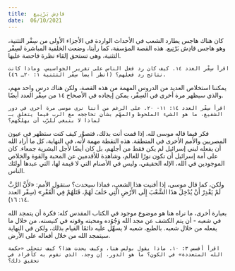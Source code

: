 ```yaml
---
title:  قادِش بَرْنِيع
date:  06/10/2021
---
```


كان هناك هاجس يطارد الشعب في الأحداث الواردة في الأجزاء الأولى من سِفْر التثنية، وهو هاجس قادِش بَرْنِيع. هذه القصة المؤسفة، كما رأينا، وضعت الخلفية المباشرة لسِفْر التثنية، وهي تستحق إلقاء نظرة فاحصة عليها.

`اقرأ سِفْر العدد ١٤. كيف كان رد فعل الناس على تقرير الجواسيس، وماذا كانت نتائج رد فعلهم؟ (انظر أيضا سِفْر التثنية ١: ٢٠ـ ٤٦).`

يمكننا استخلاص العديد من الدروس المهمة من هذه القصة، ولكن هناك درس واحد مهم، والذي سيظهر مرة أخرى في السِفْر، يمكن إيجاده في الأصحاح ١٤ من سِفْر العدد أيضًا.

`اقرأ سِفْر العدد ١٤: ١١- ٢٠. على الرغم من أننا نرى موسى مرة أخرى في دور الشفيع، ما هو الشيء الملحوظ والمهّم بشأن تحاججه مع الرب فيما يتعلق بـ لماذا لا ينبغي للرّب أن يهلكهم؟`

فكر فيما قاله موسى لله. إذا قمت أنت بذلك، فتصوَّر كيف كنت ستظهر في عيون المصريين والأمم الأخرى في المنطقة. هذه النقطة مهمة لأنه، في النهاية، كل ما أراد الله أن يفعله لبني إسرائيل لم يكن فقط من أجلهم، بل كان أيضًا لأجل البشرية جمعاء. كان على أمة إسرائيل أن تكون نورًا للعالم، وشاهدة للأقدمين عن المحبة والقوة والخلاص الموجودين في الله، الإله الحقيقي، وليس في الأصنام التي لا قيمة لها، التي عبدها أولئك الناس.

ولكن، كما قال موسى، إذا أفنيت هذا الشعب، فماذا سيحدث؟ ستقول الأمم: «لأَنَّ الرَّبَّ لَمْ يَقْدِرْ أَنْ يُدْخِلَ هذَا الشَّعْبَ إِلَى الأَرْضِ الَّتِي حَلَفَ لَهُمْ، قَتَلَهُمْ فِي الْقَفْرِ» (سِفْر العدد ١٤: ١٦).

بعبارة أخرى، ما نراه هنا هو موضوع موجود في الكتاب المقدس كله: فكرة أن يتمجد الله في شعبه - أن يتم الكشف عن مجد الله وَجُوُده ومحبته وقوته في كنيسته، من خلال ما يفعله من خلال شعبه. بالطبع، شعبه لا يسهِّل عليه دائمًا القيام بذلك، ولكن في النهاية سيتمجد الله من خلال أفعاله على الأرض.

`اقرأ أفسس ٣: ١٠. ماذا يقول بولس هنا، وكيف يحدث هذا؟ كيف تتجلى «حكمة الله المتعددة» في الكون؟ ما هو الدور، إن وجد، الذي نقوم به كأفراد في تحقيق ذلك؟`